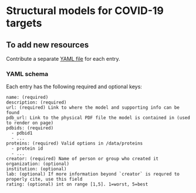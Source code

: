 # Structural models for COVID-19 targets

## To add new resources

Contribute a separate [YAML file](https://yaml.org/) for each entry.

### YAML schema

Each entry has the following required and optional keys:
```
name: (required)
description: (required)
url: (required) Link to where the model and supporting info can be found
pdb_url: Link to the physical PDF file the model is contained in (used to render on page)
pdbids: (required)
  - pdbid1
  - ...
proteins: (required) Valid options in /data/proteins
  - protein id
  - ...
creator: (required) Name of person or group who created it
organization: (optional)
institution: (optional)
lab: (optional) If more information beyond `creator` is requred to properly cite, use this field
rating: (optional) int on range [1,5]. 1=worst, 5=best
```
